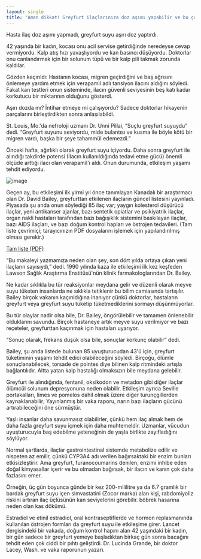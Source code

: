 ```yaml
---
layout: single
title: "Aman dikkat! Greyfurt ilaçlarınıza doz aşımı yapabilir ve bu çok tehlikeli"
---
```

Hasta ilaç doz aşımı yapmadı, greyfurt suyu aşırı doz yaptırdı.

42 yaşında bir kadın, kocası onu acil servise getirdiğinde neredeyse cevap vermiyordu. Kalp atış hızı yavaşlıyordu ve kan basıncı düşüyordu. Doktorlar onu canlandırmak için bir solunum tüpü ve bir kalp pili takmak zorunda kaldılar.

Gözden kaçırıldı: Hastanın kocası, migren geçirdiğini ve baş ağrısını önlemeye yardım etmek için verapamil adlı tansiyon ilacını aldığını söyledi. Fakat kan testleri onun sisteminde, ilacın güvenli seviyesinin beş katı kadar korkutucu bir miktarının olduğunu gösterdi.

Aşırı dozda mı? İntihar etmeye mi çalışıyordu? Sadece doktorlar hikayenin parçalarını birleştirdikten sonra anlaşılabildi.

St. Louis, Mo.'da nefroloji uzmanı Dr. Unni Pillai, “Suçlu greyfurt suyuydu” dedi. “Greyfurt suyunu seviyordu, mide bulantısı ve kusma ile böyle kötü bir migren vardı, başka bir şeye tahammül edemezdi.”

Önceki hafta, ağırlıklı olarak greyfurt suyu içiyordu. Daha sonra greyfurt ile alındığı takdirde potensi (İlacın kullanıldığında tedavi etme gücü) önemli ölçüde arttığı ilacı olan verapamil'ı aldı. Onun durumunda, etkileşim yaşamı tehdit ediyordu.

![image](https://cdn-img.health.com/sites/default/files/styles/master_4_3/public/1493662802/7-health-benefits-of-grapefruit-video.jpg?itok=nFLsEXxj)

Geçen ay, bu etkileşimi ilk yirmi yıl önce tanımlayan Kanadalı bir araştırmacı olan Dr. David Bailey, greyfurttan etkilenen ilaçların güncel listesini yayınladı. Piyasada şu anda onun söylediği 85 ilaç var; yaygın kolesterol düşürücü ilaçlar, yeni antikanser ajanlar, bazı sentetik opiatlar ve psikiyatrik ilaçlar, organ nakli hastaları tarafından bazı bağışıklık sistemini baskılayan ilaçlar, bazı AIDS ilaçları, ve bazı doğum kontrol hapları ve östrojen tedavileri. (Tam liste çevrimiçi; tarayıcınızın PDF dosyalarını işlemek için yapılandırılmış olması gerekir.)

[Tam liste (PDF)](https://bit.ly/18pBf7G)

“Bu makaleyi yazmamıza neden olan şey, son dört yılda ortaya çıkan yeni ilaçların sayısıydı,” dedi. 1990 yılında kaza ile etkileşimi ilk kez keşfeden Lawson Sağlık Araştırma Enstitüsü'nün klinik farmakologlarından Dr. Bailey.

Ne kadar sıklıkla bu tür reaksiyonlar meydana gelir ve düzenli olarak meyve suyu tüketen insanlarda ne sıklıkla tetiklenir bu bilim camiasında tartışılır. Bailey birçok vakanın kaçırıldığına inanıyor çünkü doktorlar, hastaların greyfurt veya greyfurt suyu tüketip tüketmediklerini sormayı düşünmüyorlar.

Bu tür olaylar nadir olsa bile, Dr. Bailey, öngörülebilir ve tamamen önlenebilir olduklarını savundu. Birçok hastaneye artık meyve suyu verilmiyor ve bazı reçeteler, greyfurttan kaçınmak için hastaları uyarıyor.

“Sonuç olarak, frekans düşük olsa bile, sonuçlar korkunç olabilir” dedi.

Bailey, şu anda listede bulunan 85 uyuşturucudan 43'ü için, greyfurt tüketiminin yaşamı tehdit edici olabileceğini söyledi. Birçoğu, ölümle sonuçlanabilecek, torsade de pointes diye bilinen kalp ritmindeki artışla bağlantılıdır. Altta yatan kalp hastalığı olmaksızın bile meydana gelebilir.

Greyfurt ile alındığında, fentanil, oksikodon ve metadon gibi diğer ilaçlar ölümcül solunum depresyonuna neden olabilir. Etkileşim ayrıca Seville portakalları, limes ve pomelos dahil olmak üzere diğer turunçgillerden kaynaklanabilir; Yayınlanmış bir vaka raporu, narın bazı ilaçların gücünü artırabileceğini öne sürmüştür.

Yaşlı insanlar daha savunmasız olabilirler, çünkü hem ilaç almak hem de daha fazla greyfurt suyu içmek için daha muhtemeldir. Uzmanlar, vücudun uyuşturucuyla baş edebilme yeteneğinin de yaşla birlikte zayıfladığını söylüyor.

Normal şartlarda, ilaçlar gastrointestinal sistemde metabolize edilir ve nispeten az emilir, çünkü CYP3A4 adı verilen bağırsaktaki bir enzim bunları etkisizleştirir. Ama greyfurt, furanocoumarins denilen, enzimi inhibe eden doğal kimyasallar içerir ve bu olmadan bağırsak, bir ilacın ve kanın çok daha fazlasını emer.

Örneğin, üç gün boyunca günde bir kez 200-mililitre ya da 6.7 gramlık bir bardak greyfurt suyu içen simvastatini (Zocor marka) alan kişi, rabdomiyoliz riskini artıran ilaç üçlüsünün kan seviyelerini görebilir. böbrek hasarına neden olan kas dökümü.

Estradiol ve etinil estradiol, oral kontraseptiflerde ve hormon replasmanında kullanılan östrojen formları da greyfurt suyu ile etkileşime girer. Lancet dergisindeki bir vakada, doğum kontrol hapını alan 42 yaşındaki bir kadın, bir gün sadece bir greyfurt yemeye başladıktan birkaç gün sonra bacağını tehdit eden çok ciddi bir pıhtı geliştirdi. Dr. Lucinda Grande, bir doktor Lacey, Wash. ve vaka raporunun yazarı.
